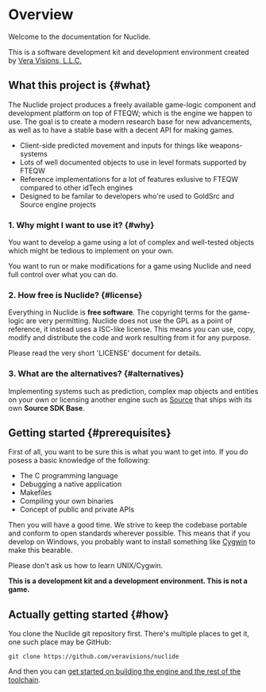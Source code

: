 # Overview

Welcome to the documentation for Nuclide.

This is a software development kit and development environment created by [Vera Visions, L.L.C.](https://www.vera-visions.com/)

## What this project is {#what}

The Nuclide project produces a freely available game-logic component and 
development platform on top of FTEQW; which is the engine we happen to use.
The goal is to create a modern research base for new advancements, as well
as to have a stable base with a decent API for making games.

- Client-side predicted movement and inputs for things like weapons-systems
- Lots of well documented objects to use in level formats supported by FTEQW
- Reference implementations for a lot of features exlusive to FTEQW compared
  to other idTech engines
- Designed to be familar to developers who're used to GoldSrc and Source engine
  projects

### 1. Why might I want to use it? {#why}

You want to develop a game using a lot of complex and well-tested objects
which might be tedious to implement on your own.

You want to run or make modifications for a game using Nuclide and need full
control over what you can do.

### 2. How free is Nuclide? {#license}

Everything in Nuclide is **free software**. The copyright terms for the game-logic are
very permitting. Nuclide does not use the GPL as a point of reference, it
instead uses a ISC-like license. This means you can use, copy, modify and
distribute the code and work resulting from it for any purpose.

Please read the very short 'LICENSE' document for details.

### 3. What are the alternatives? {#alternatives}

Implementing systems such as prediction, complex map objects and entities on
your own or licensing another engine such as [Source](https://partner.steamgames.com/doc/sdk/uploading/distributing_source_engine) that ships with its own **Source SDK Base**.

## Getting started {#prerequisites}

First of all, you want to be sure this is what you want to get into.
If you do posess a basic knowledge of the following:

- The C programming language
- Debugging a native application
- Makefiles
- Compiling your own binaries
- Concept of public and private APIs

Then you will have a good time.
We strive to keep the codebase portable and conform to open standards wherever possible.
This means that if you develop on Windows, you probably want to install something like [Cygwin](https://www.cygwin.com/) to make this bearable.

Please don't ask us how to learn UNIX/Cygwin.

**This is a development kit and a development environment. This is not a game.**

## Actually getting started {#how}

You clone the Nuclide git repository first. There's multiple places to get it, one such place may be GitHub:

`git clone https://github.com/veravisions/nuclide`

And then you can [get started on building the engine and the rest of the toolchain](Building.md).